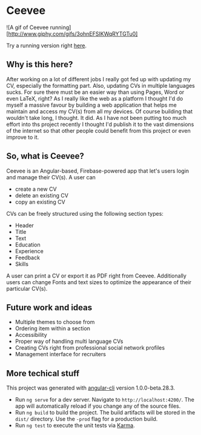 # Ceevee

![A gif of Ceevee running][http://www.giphy.com/gifs/3ohnEFSIKWqRYTGTu0]

Try a running version right [here](ceevee.andresander.com). 

## Why is this here?

After working on a lot of different jobs I really got fed up with updating my CV, especially the formatting part. Also, updating CVs in multiple languages sucks. For sure there must be an easier way than using Pages, Word or even LaTeX, right? As I really like the web as a platform I thought I'd do myself a massive favour by building a web application that helps me maintain and access my CV(s) from all my devices. Of course building that wouldn't take long, I thought. It did. 
As I have not been putting too much effort into ths project recently I thought I'd publish it to the vast dimensions of the internet so that other people could benefit from this project or even improve to it.

## So, what is Ceevee?

Ceevee is an Angular-based, Firebase-powered app that let's users login and manage their CV(s). A user can

- create a new CV
- delete an existing CV
- copy an existing CV

CVs can be freely structured using the following section types:

- Header
- Title
- Text
- Education
- Experience
- Feedback
- Skills

A user can print a CV or export it as PDF right from Ceevee. Additionally users can change Fonts and text sizes to optimize the appearance of their particular CV(s).

## Future work and ideas

- Multiple themes to choose from
- Ordering item within a section
- Accessibility
- Proper way of handling multi language CVs
- Creating CVs right from professional social network profiles
- Management interface for recruiters

## More techical stuff

This project was generated with [angular-cli](https://github.com/angular/angular-cli) version 1.0.0-beta.28.3.
- Run `ng serve` for a dev server. Navigate to `http://localhost:4200/`. The app will automatically reload if you change any of the source files.
- Run `ng build` to build the project. The build artifacts will be stored in the `dist/` directory. Use the `-prod` flag for a production build.
- Run `ng test` to execute the unit tests via [Karma](https://karma-runner.github.io).
